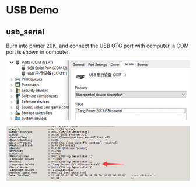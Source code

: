 # USB Demo

## usb_serial

Burn into primer 20K, and connect the USB OTG port with computer, a COM port is shown in computer.

![usb_serial_device](./../.assets/usb_serial_device.png)

![usb_descriptor](./../.assets/usb_descriptor.png)